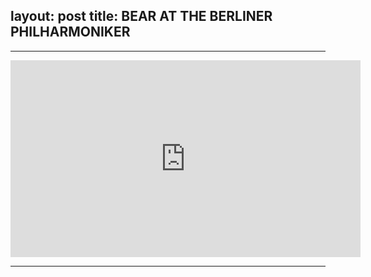 
layout: post
title: BEAR AT THE BERLINER PHILHARMONIKER
---


<hr>

<div class="vid">
  <iframe width="560" height="315" src="https://www.youtube.com/embed/iG9CE55wbtY?list=PL70DEC2B0568B5469" frameborder="0" allowfullscreen></iframe>
 
</div>

<hr>
